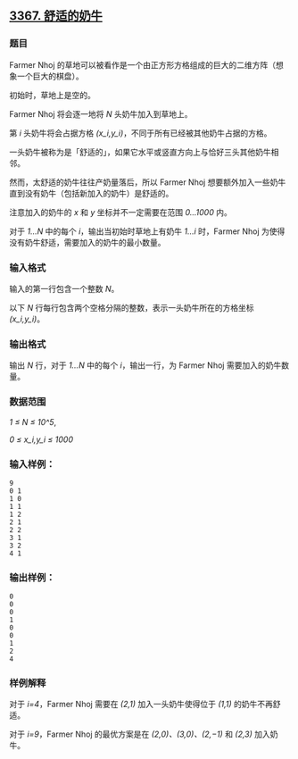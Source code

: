## [3367. 舒适的奶牛](https://www.acwing.com/problem/content/3370/)

### 题目

Farmer Nhoj 的草地可以被看作是一个由正方形方格组成的巨大的二维方阵（想象一个巨大的棋盘）。

初始时，草地上是空的。

Farmer Nhoj 将会逐一地将 *N* 头奶牛加入到草地上。

第 *i* 头奶牛将会占据方格 *(x_i,y_i)*，不同于所有已经被其他奶牛占据的方格。

一头奶牛被称为是「舒适的」，如果它水平或竖直方向上与恰好三头其他奶牛相邻。

然而，太舒适的奶牛往往产奶量落后，所以 Farmer Nhoj 想要额外加入一些奶牛直到没有奶牛（包括新加入的奶牛）是舒适的。

注意加入的奶牛的 *x* 和 *y* 坐标并不一定需要在范围 *0…1000* 内。

对于 *1…N* 中的每个 *i*，输出当初始时草地上有奶牛 *1…i* 时，Farmer Nhoj 为使得没有奶牛舒适，需要加入的奶牛的最小数量。

### 输入格式

输入的第一行包含一个整数 *N*。

以下 *N* 行每行包含两个空格分隔的整数，表示一头奶牛所在的方格坐标 *(x_i,y_i)*。

### 输出格式

输出 *N* 行，对于 *1…N* 中的每个 *i*，输出一行，为 Farmer Nhoj 需要加入的奶牛数量。

### 数据范围

*1 ≤ N ≤ 10^5*,

*0 ≤ x_i,y_i ≤ 1000*

### 输入样例：

```
9
0 1
1 0
1 1
1 2
2 1
2 2
3 1
3 2
4 1
```

### 输出样例：

```
0
0
0
1
0
0
1
2
4
```

### 样例解释

对于 *i=4*，Farmer Nhoj 需要在 *(2,1)* 加入一头奶牛使得位于 *(1,1)* 的奶牛不再舒适。

对于 *i=9*，Farmer Nhoj 的最优方案是在 *(2,0)、(3,0)、(2,−1)* 和 *(2,3)* 加入奶牛。
